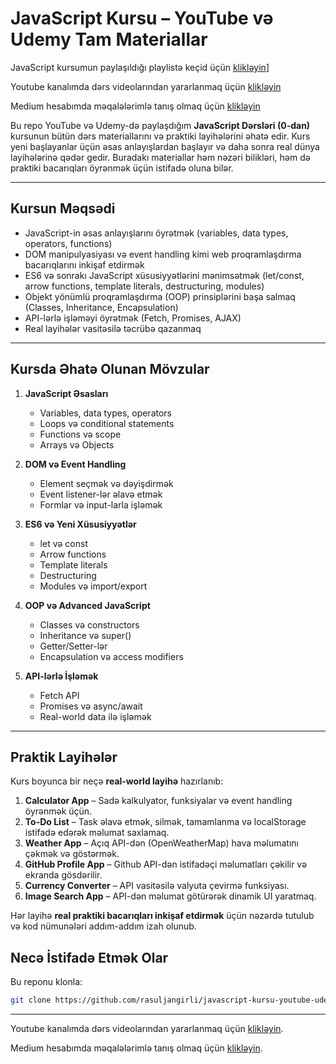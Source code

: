 # JavaScript Kursu – YouTube və Udemy Tam Materiallar

JavaScript kursumun paylaşıldığı playlistə keçid üçün [klikləyin]([https://www.youtube.com/@rasul_jangirli](https://youtube.com/playlist?list=PL92uWBynqvSprmUQYvgxyTggZQvjuElOF&si=IUPiqlyQAtXCHzER))]

Youtube kanalımda dərs videolarından yararlanmaq üçün [klikləyin](https://www.youtube.com/@rasul_jangirli)

Medium hesabımda məqalələrimlə tanış olmaq üçün [klikləyin](https://medium.com/@rasuljangirli)

Bu repo YouTube və Udemy-də paylaşdığım **JavaScript Dərsləri (0-dan)** kursunun bütün dərs materiallarını və praktiki layihələrini əhatə edir. Kurs yeni başlayanlar üçün əsas anlayışlardan başlayır və daha sonra real dünya layihələrinə qədər gedir. Buradakı materiallar həm nəzəri bilikləri, həm də praktiki bacarıqları öyrənmək üçün istifadə oluna bilər.

---

## Kursun Məqsədi

- JavaScript-in əsas anlayışlarını öyrətmək (variables, data types, operators, functions)
- DOM manipulyasiyası və event handling kimi web proqramlaşdırma bacarıqlarını inkişaf etdirmək
- ES6 və sonrakı JavaScript xüsusiyyətlərini mənimsətmək (let/const, arrow functions, template literals, destructuring, modules)
- Objekt yönümlü proqramlaşdırma (OOP) prinsiplərini başa salmaq (Classes, Inheritance, Encapsulation)
- API-lərlə işləməyi öyrətmək (Fetch, Promises, AJAX)
- Real layihələr vasitəsilə təcrübə qazanmaq

---

## Kursda Əhatə Olunan Mövzular

1. **JavaScript Əsasları**
   - Variables, data types, operators
   - Loops və conditional statements
   - Functions və scope
   - Arrays və Objects

2. **DOM və Event Handling**
   - Element seçmək və dəyişdirmək
   - Event listener-lər əlavə etmək
   - Formlar və input-larla işləmək

3. **ES6 və Yeni Xüsusiyyətlər**
   - let və const
   - Arrow functions
   - Template literals
   - Destructuring
   - Modules və import/export

4. **OOP və Advanced JavaScript**
   - Classes və constructors
   - Inheritance və super()
   - Getter/Setter-lər
   - Encapsulation və access modifiers

5. **API-lərlə İşləmək**
   - Fetch API
   - Promises və async/await
   - Real-world data ilə işləmək

---

## Praktik Layihələr

Kurs boyunca bir neçə **real-world layihə** hazırlanıb:

1. **Calculator App** – Sadə kalkulyator, funksiyalar və event handling öyrənmək üçün.
2. **To-Do List** – Task əlavə etmək, silmək, tamamlanma və localStorage istifadə edərək məlumat saxlamaq.
3. **Weather App** – Açıq API-dən (OpenWeatherMap) hava məlumatını çəkmək və göstərmək.
4. **GitHub Profile App** – Github API-dən istifadəçi məlumatları çəkilir və ekranda gösdərilir.
5. **Currency Converter** – API vasitəsilə valyuta çevirmə funksiyası.
6. **Image Search App** – API-dən məlumat götürərək dinamik UI yaratmaq.

Hər layihə **real praktiki bacarıqları inkişaf etdirmək** üçün nəzərdə tutulub və kod nümunələri addım-addım izah olunub.


## Necə İstifadə Etmək Olar

Bu reponu klonla:
```bash
git clone https://github.com/rasuljangirli/javascript-kursu-youtube-udemy_tam-materiallar.git
```

---

Youtube kanalımda dərs videolarından yararlanmaq üçün [klikləyin](https://www.youtube.com/@rasul_jangirli).

Medium hesabımda məqalələrimlə tanış olmaq üçün [klikləyin](https://medium.com/@rasuljangirli).
